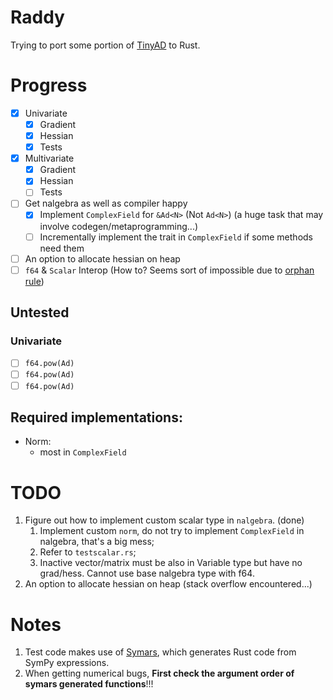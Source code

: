 # Raddy
Trying to port some portion of [TinyAD](https://github.com/patr-schm/TinyAD) to Rust.

# Progress

- [x] Univariate
  - [x] Gradient
  - [x] Hessian
  - [x] Tests
- [x] Multivariate
  - [x] Gradient
  - [x] Hessian
  - [ ] Tests
- [ ] Get nalgebra as well as compiler happy
  - [x] Implement `ComplexField` for `&Ad<N>` (Not `Ad<N>`) (a huge task that may involve codegen/metaprogramming...)
  - [ ] Incrementally implement the trait in `ComplexField` if some methods need them
- [ ] An option to allocate hessian on heap
- [ ] `f64` & `Scalar` Interop (How to? Seems sort of impossible due to [orphan rule](https://doc.rust-lang.org/book/ch10-02-traits.html))

## Untested

### Univariate
- [ ] `f64.pow(Ad)`
- [ ] `f64.pow(Ad)`
- [ ] `f64.pow(Ad)`

## Required implementations:
- Norm:
  - most in `ComplexField`

# TODO
1. Figure out how to implement custom scalar type in `nalgebra`. (done)
   1. Implement custom `norm`, do not try to implement `ComplexField` in nalgebra, that's a big mess;
   2. Refer to `testscalar.rs`;
   3. Inactive vector/matrix must be also in Variable type but have no grad/hess. Cannot use base nalgebra type with f64.                         
2. An option to allocate hessian on heap (stack overflow encountered...)

# Notes
1. Test code makes use of [Symars](https://github.com/Da1sypetals/Symars), which generates Rust code from SymPy expressions.
2. When getting numerical bugs, **First check the argument order of symars generated functions**!!!
